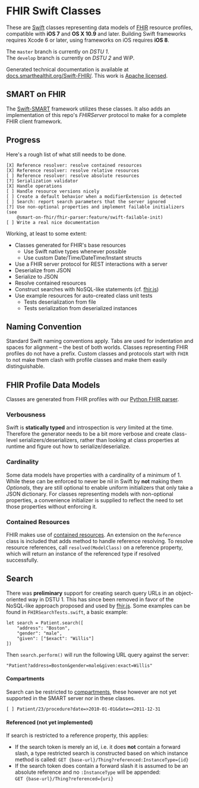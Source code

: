 FHIR Swift Classes
==================

These are [Swift](https://developer.apple.com/swift/) classes representing data models of [FHIR](http://hl7-fhir.github.io) resource profiles, compatible with **iOS 7** and **OS X 10.9** and later.
Building Swift frameworks requires Xcode 6 or later, using frameworks on iOS requires **iOS 8**.

The `master` branch is currently on _DSTU 1_.  
The `develop` branch is currently on _DSTU 2_ and WiP.

Generated technical documentation is available at [docs.smarthealthit.org/Swift-FHIR/](http://docs.smarthealthit.org/Swift-FHIR/).
This work is [Apache licensed](LICENSE.txt).


SMART on FHIR
-------------

The [Swift-SMART](https://github.com/smart-on-fhir/Swift-SMART) framework utilizes these classes.
It also adds an implementation of this repo's _FHIRServer_ protocol to make for a complete FHIR client framework.


Progress
--------

Here's a rough list of what still needs to be done.

```
[X] Reference resolver: resolve contained resources
[X] Reference resolver: resolve relative resources
[ ] Reference resolver: resolve absolute resources
[?] Serialization validator
[X] Handle operations
[ ] Handle resource versions nicely
[ ] Create a default behavior when a modifierExtension is detected
[ ] Search: report search parameters that the server ignored
[?] Use non-optional properties and implement failable initializers (see
    @smart-on-fhir/fhir-parser:feature/swift-failable-init)
[ ] Write a real nice documentation
```

Working, at least to some extent:

- Classes generated for FHIR's base resources
    + Use Swift native types whenever possible
    + Use custom Date/Time/DateTime/Instant structs
- Use a FHIR server protocol for REST interactions with a server
- Deserialize from JSON
- Serialize to JSON
- Resolve contained resources
- Construct searches with NoSQL-like statements (cf. [fhir.js](https://github.com/FHIR/fhir.js))
- Use example resources for auto-created class unit tests
    + Tests deserialization from file
    + Tests serialization from deserialized instances


Naming Convention
-----------------

Standard Swift naming conventions apply.
Tabs are used for indentation and spaces for alignment – the best of both worlds.
Classes representing FHIR profiles do not have a prefix.
Custom classes and protocols start with `FHIR` to not make them clash with profile classes and make them easily distinguishable.


FHIR Profile Data Models
------------------------

Classes are generated from FHIR profiles with our [Python FHIR parser](https://github.com/smart-on-fhir/fhir-parser).

### Verbousness

Swift is **statically typed** and introspection is _very_ limited at the time.
Therefore the generator needs to be a bit more verbose and create class-level serializers/deserializers, rather than looking at class properties at runtime and figure out how to serialize/deserialize.

### Cardinality

Some data models have properties with a cardinality of a minimum of 1.
While these can be enforced to never be nil in Swift by **not** making them _Optionals_, they are still optional to enable uniform initializers that only take a JSON dictionary.
For classes representing models with non-optional properties, a convenience initializer is supplied to reflect the need to set those properties without enforcing it.

### Contained Resources

FHIR makes use of [contained resources](http://hl7.org/implement/standards/fhir/references.html#contained).
An extension on the `Reference` class is included that adds method to handle reference resolving.
To resolve resource references, call `resolved(ModelClass)` on a reference property, which will return an instance of the referenced type if resolved successfully.


Search
------

There was **preliminary** support for creating search query URLs in an object-oriented way in DSTU 1.
This has since been removed in favor of the NoSQL-like approach proposed and used by [fhir.js](https://github.com/FHIR/fhir.js#search).
Some examples can be found in `FHIRSearchTests.swift`, a basic example:

    let search = Patient.search([
        "address": "Boston",
        "gender": "male",
        "given": ["$exact": "Willis"]
    ])

Then `search.perform()` will run the following URL query against the server:

    "Patient?address=Boston&gender=male&given:exact=Willis"


#### Compartments

Search can be restricted to [compartments](http://hl7.org/implement/standards/fhir/extras.html#compartment), these however are not yet supported in the SMART server nor in these classes.

```
[ ] Patient/23/procedure?date=>2010-01-01&date=<2011-12-31
```

#### Referenced (not yet implemented)

If search is restricted to a reference property, this applies:

- If the search token is merely an id, i.e. it does **not** contain a forward slash, a type restricted search is constructed based on which instance method is called:
    `GET {base-url}/Thing?referenced:InstanceType={id}`
- If the search token does contain a forward slash it is assumed to be an absolute reference and no `:InstanceType` will be appended:  
    `GET {base-url}/Thing?referenced={uri}`

